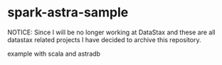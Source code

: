 # spark-astra-sample

NOTICE: Since I will be no longer working at DataStax and these are all datastax related projects I have decided to archive this repository.

example with scala and astradb
